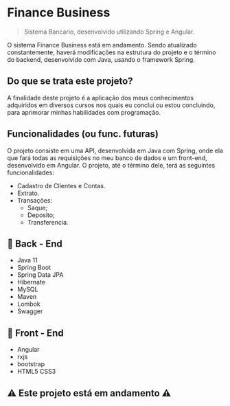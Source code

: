 # Finance Business 


> Sistema Bancario, desenvolvido utilizando Spring e Angular.

O sistema Finance Business está em andamento. Sendo atualizado constantemente, haverá modificações na estrutura do projeto e o término do backend, desenvolvido com Java, usando o framework Spring.

## Do que se trata este projeto?

<p> A finalidade deste projeto é a aplicação dos meus conhecimentos adquiridos em diversos cursos nos quais eu conclui ou estou concluindo, para aprimorar minhas habilidades com programação. </p>

## Funcionalidades (ou func. futuras)

<p> O projeto consiste em uma API, desenvolvida em Java com Spring, onde ela que fará todas as requisições no meu banco de dados e um front-end, desenvolvido em Angular. O projeto, até o término dele, terá as seguintes funcionalidades: </p> 
<ul>
  <li> Cadastro de Clientes e Contas.</li>
  <li> Extrato.</li>
  <li>
    Transações:
    <ul>
      <li> Saque;</li>
      <li> Deposito;</li>
      <li> Transferencia.</li>
    </ul>
  </li>
</ul>

## 🚀 Back - End

<ul>
  <li> Java 11 </li>
  <li> Spring Boot </li>
  <li> Spring Data JPA </li>
  <li> Hibernate </li>
  <li> MySQL </li>
  <li> Maven </li>
  <li> Lombok </li>
  <li> Swagger </li>
  

</ul>

## 🚀 Front - End

<ul>
  <li> Angular</li>
  <li> rxjs</li>
  <li> bootstrap </li>
  <li> HTML5 CSS3</li>
</ul>

## ⚠️ Este projeto está em andamento ⚠️

